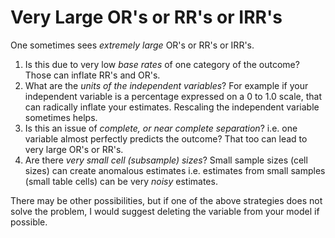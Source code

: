 # Very Large OR's or RR's or IRR's

One sometimes sees *extremely large* OR's or RR's or IRR's.

1. Is this due to very low *base rates* of one category of the outcome? Those can inflate RR's and OR's.
2. What are the *units of the independent variables*? For example if your independent variable is a percentage expressed on a 0 to 1.0 scale, that can radically inflate your estimates. Rescaling the independent variable sometimes helps.
3. Is this an issue of *complete, or near complete separation*? i.e. one variable almost perfectly predicts the outcome? That too can lead to very large OR's or RR's.
4. Are there *very small cell (subsample) sizes*? Small sample sizes (cell sizes) can create anomalous estimates i.e. estimates from small samples (small table cells) can be very *noisy* estimates.

There may be other possibilities, but if one of the above strategies does not solve the problem, I would suggest deleting the variable from your model if possible.
